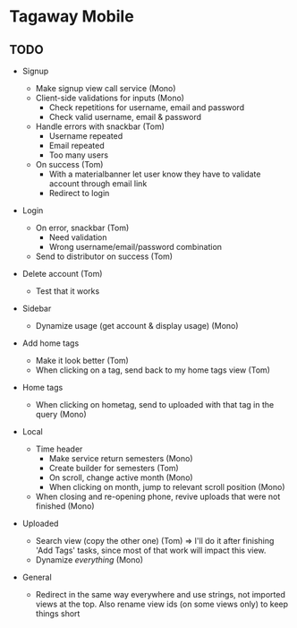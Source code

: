 # Tagaway Mobile

## TODO

- Signup
   - Make signup view call service (Mono)
   - Client-side validations for inputs (Mono)
      - Check repetitions for username, email and password
      - Check valid username, email & password
   - Handle errors with snackbar (Tom)
      - Username repeated
      - Email repeated
      - Too many users
   - On success (Tom)
      - With a materialbanner let user know they have to validate account through email link
      - Redirect to login

- Login
   - On error, snackbar (Tom)
      - Need validation
      - Wrong username/email/password combination
   - Send to distributor on success (Tom)

- Delete account (Tom)
   - Test that it works

- Sidebar
   - Dynamize usage (get account & display usage) (Mono)

- Add home tags
   - Make it look better (Tom)
   - When clicking on a tag, send back to my home tags view (Tom)

- Home tags
   - When clicking on hometag, send to uploaded with that tag in the query (Mono)

- Local
   - Time header
      - Make service return semesters (Mono)
      - Create builder for semesters (Tom)
      - On scroll, change active month (Mono)
      - When clicking on month, jump to relevant scroll position (Mono)
   - When closing and re-opening phone, revive uploads that were not finished (Mono)

- Uploaded
   - Search view (copy the other one) (Tom) => I'll do it after finishing 'Add Tags' tasks, since most of that work will impact this view. 
   - Dynamize *everything* (Mono)

- General
   - Redirect in the same way everywhere and use strings, not imported views at the top. Also rename view ids (on some views only) to keep things short
